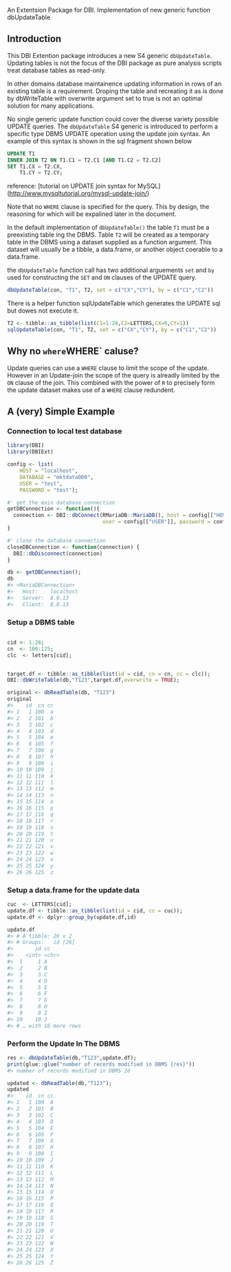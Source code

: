 An Extentsion Package for DBI. Implementation of new generic function
dbUpdateTable

Introduction
------------

This DBI Extention package introduces a new S4 generic `dbUpdateTable`.
Updating tables is not the focus of the DBI package as pure analysis
scripts treat database tables as read-only.

In other domains database maintainence updating information in rows of
an existing table is a requirement. Droping the table and recreating it
as is done by dbWriteTable with overwrite argument set to true is not an
optimal solution for many applications.

No single generic update function could cover the diverse variety
possible UPDATE queries. The `dbUpdateTable` S4 generic is introduced to
perform a specific type DBMS UPDATE operation using the update join
syntax. An example of this syntax is shown in the sql fragment shown
below

``` sql
UPDATE T1
INNER JOIN T2 ON T1.C1 = T2.C1 [AND T1.C2 = T2.C2]
SET T1.CX = T2.CX,
    T1.CY = T2.CY;
```

reference: \[tutorial on UPDATE join syntax for MySQL\]
(<a href="http://www.mysqltutorial.org/mysql-update-join/" class="uri">http://www.mysqltutorial.org/mysql-update-join/</a>)

Note that no `WHERE` clause is specified for the query. This by design,
the reasoning for which will be expalined later in the document.

In the default implementation of `dbUpdateTable()` the table `T1` must
be a preexisting table ing the DBMS. Table `T2` will be created as a
temporary table in the DBMS using a dataset supplied as a function
argument. This dataset will usually be a tibble, a data.frame, or
another object coerable to a data.frame.

the `dbUpdateTable` function call has two additional arguements `set`
and `by` used for constructing the `SET` and `ON` clauses of the UPDATE
query.

``` r
dbUpdateTable(con, "T1", T2, set = c("CX","CY"), by = c("C1","C2"))
```

There is a helper function sqlUpdateTable which generates the UPDATE sql
but dowes not execute it.

``` r
T2 <- tibble::as_tibble(list(C1=1:26,C2=LETTERS,CX=0,CY=1))
sqlUpdateTable(con, "T1", T2, set = c("CX","CY"), by = c("C1","C2"))
```

Why no `where`WHERE\` caluse?
-----------------------------

Update queries can use a `WHERE` clause to limit the scope of the
update. However in an Update-join the scope of the query is alreadly
limited by the `ON` clause of the join. This combined with the power of
`R` to precisely form the update dataset makes use of a `WHERE` clause
redundent.

A (very) Simple Example
-----------------------

### Connection to local test database

``` r
library(DBI)
library(DBIExt)

config <- list(
    HOST = "localhost",
    DATABASE = "mktdata000",
    USER = "test",
    PASSWORD = "test");

#' get the main database connection
getDBConnection <- function(){
  connection <- DBI::dbConnect(RMariaDB::MariaDB(), host = config[["HOST"]],
                               user = config[["USER"]], password = config[["PASSWORD"]], dbname = config[["DATABASE"]])
}

#' close the database connection
closeDBConnection <- function(connection) {
  DBI::dbDisconnect(connection)
}

db <- getDBConnection();
db
#> <MariaDBConnection>
#>   Host:    localhost
#>   Server:  8.0.13
#>   Client:  8.0.13
```

### Setup a DBMS table

``` r

cid <- 1:26;
cn  <- 100:125;
clc  <- letters[cid];


target.df <- tibble::as_tibble(list(id = cid, cn = cn, cc = clc));
DBI::dbWriteTable(db,"T123",target.df,overwrite = TRUE);

original <- dbReadTable(db, "T123")
original
#>    id  cn cc
#> 1   1 100  a
#> 2   2 101  b
#> 3   3 102  c
#> 4   4 103  d
#> 5   5 104  e
#> 6   6 105  f
#> 7   7 106  g
#> 8   8 107  h
#> 9   9 108  i
#> 10 10 109  j
#> 11 11 110  k
#> 12 12 111  l
#> 13 13 112  m
#> 14 14 113  n
#> 15 15 114  o
#> 16 16 115  p
#> 17 17 116  q
#> 18 18 117  r
#> 19 19 118  s
#> 20 20 119  t
#> 21 21 120  u
#> 22 22 121  v
#> 23 23 122  w
#> 24 24 123  x
#> 25 25 124  y
#> 26 26 125  z
```

### Setup a data.frame for the update data

``` r
cuc  <- LETTERS[cid];
update.df <- tibble::as_tibble(list(id = cid, cc = cuc));
update.df <- dplyr::group_by(update.df,id)

update.df
#> # A tibble: 26 x 2
#> # Groups:   id [26]
#>       id cc   
#>    <int> <chr>
#>  1     1 A    
#>  2     2 B    
#>  3     3 C    
#>  4     4 D    
#>  5     5 E    
#>  6     6 F    
#>  7     7 G    
#>  8     8 H    
#>  9     9 I    
#> 10    10 J    
#> # … with 16 more rows
```

### Perform the Update In The DBMS

``` r
res <- dbUpdateTable(db,"T123",update.df);
print(glue::glue("number of records modified in DBMS {res}"))
#> number of records modified in DBMS 26

updated <- dbReadTable(db,"T123");
updated
#>    id  cn cc
#> 1   1 100  A
#> 2   2 101  B
#> 3   3 102  C
#> 4   4 103  D
#> 5   5 104  E
#> 6   6 105  F
#> 7   7 106  G
#> 8   8 107  H
#> 9   9 108  I
#> 10 10 109  J
#> 11 11 110  K
#> 12 12 111  L
#> 13 13 112  M
#> 14 14 113  N
#> 15 15 114  O
#> 16 16 115  P
#> 17 17 116  Q
#> 18 18 117  R
#> 19 19 118  S
#> 20 20 119  T
#> 21 21 120  U
#> 22 22 121  V
#> 23 23 122  W
#> 24 24 123  X
#> 25 25 124  Y
#> 26 26 125  Z
```
